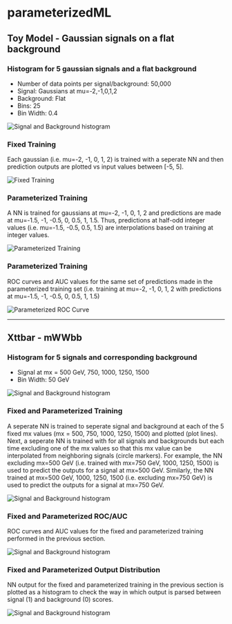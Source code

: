 # parameterizedML

## Toy Model - Gaussian signals on a flat background

### Histogram for 5 gaussian signals and a flat background
* Number of data points per signal/background: 50,000
* Signal: Gaussians at mu=-2,-1,0,1,2
* Background: Flat
* Bins: 25
* Bin Width: 0.4

![Signal and Background histogram](https://raw.githubusercontent.com/tfaucett/parameterizedML/master/gaussian/plots/images/histogram_gaussian.png)

### Fixed Training
Each gaussian (i.e. mu=-2, -1, 0, 1, 2) is trained with a seperate NN and then prediction outputs are plotted vs input values between [-5, 5].

![Fixed Training](https://raw.githubusercontent.com/tfaucett/parameterizedML/master/gaussian/plots/images/fixedTraining.png)

### Parameterized Training
A NN is trained for gaussians at mu=-2, -1, 0, 1, 2 and predictions are made at mu=-1.5, -1, -0.5, 0, 0.5, 1, 1.5. Thus, predictions at half-odd integer values (i.e. mu=-1.5, -0.5, 0.5, 1.5) are interpolations based on training at integer values. 

![Parameterized Training](https://raw.githubusercontent.com/tfaucett/parameterizedML/master/gaussian/plots/images/paramTraining_complete.png)

### Parameterized Training
ROC curves and AUC values for the same set of predictions made in the parameterized training set (i.e. training at mu=-2, -1, 0, 1, 2 with predictions at mu=-1.5, -1, -0.5, 0, 0.5, 1, 1.5)

![Parameterized ROC Curve](https://raw.githubusercontent.com/tfaucett/parameterizedML/master/gaussian/plots/images/ROC_parameterized.png)

---

## Xttbar - mWWbb

### Histogram for 5 signals and corresponding background
* Signal at mx = 500 GeV, 750, 1000, 1250, 1500
* Bin Width: 50 GeV

![Signal and Background histogram](https://raw.githubusercontent.com/tfaucett/parameterizedML/master/mwwbb/plots/images/signal_background_histogram.png)

### Fixed and Parameterized Training
A seperate NN is trained to seperate signal and background at each of the 5 fixed mx values (mx = 500, 750, 1000, 1250, 1500) and plotted (plot lines). Next, a seperate NN is trained with for all signals and backgrounds but each time excluding one of the mx values so that this mx value can be interpolated from neighboring signals (circle markers). For example, the NN excluding mx=500 GeV (i.e. trained with mx=750 GeV, 1000, 1250, 1500) is used to predict the outputs for a signal at mx=500 GeV. Similarly, the NN trained at mx=500 GeV, 1000, 1250, 1500 (i.e. excluding mx=750 GeV) is used to predict the outputs for a signal at mx=750 GeV.   

![Signal and Background histogram](https://raw.githubusercontent.com/tfaucett/parameterizedML/master/mwwbb/plots/images/parameterized_vs_fixed_output_plot.png)

### Fixed and Parameterized ROC/AUC
ROC curves and AUC values for the fixed and parameterized training performed in the previous section.

![Signal and Background histogram](https://raw.githubusercontent.com/tfaucett/parameterizedML/master/mwwbb/plots/images/parameterized_vs_fixed_ROC_plot.png)

### Fixed and Parameterized Output Distribution
NN output for the fixed and parameterized training in the previous section is plotted as a histogram to check the way in which output is parsed between signal (1) and background (0) scores. 

![Signal and Background histogram](https://raw.githubusercontent.com/tfaucett/parameterizedML/master/mwwbb/plots/images/parameterized_vs_fixed_output_histogram.png)


